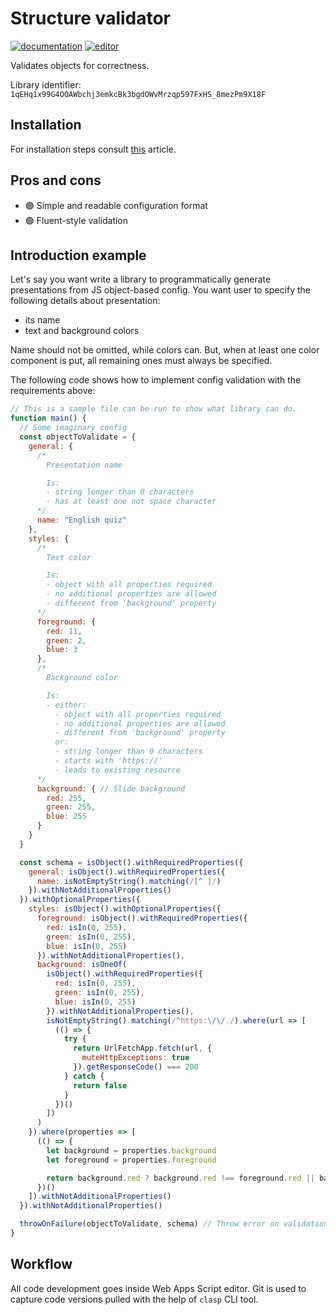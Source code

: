 # Structure validator

[![documentation](https://img.shields.io/badge/Documentation-open-blue)](./Documentation.md)
[![editor](https://img.shields.io/badge/Web%20editor-open-red)](https://script.google.com/d/1qEHq1x99G4OOAWbchj3emkcBk3bgdOWvMrzqp597FxHS_8mezPm9X18F/edit?usp=sharing)

Validates objects for correctness.

Library identifier: `1qEHq1x99G4OOAWbchj3emkcBk3bgdOWvMrzqp597FxHS_8mezPm9X18F`

## Installation

For installation steps consult [this][libraries] article.

[libraries]: https://developers.google.com/apps-script/guides/libraries

## Pros and cons

- :green_circle: Simple and readable configuration format
- :green_circle: Fluent-style validation

## Introduction example

Let's say you want write a library to programmatically generate presentations
from JS object-based config. You want user to specify the following details
about presentation:

- its name
- text and background colors

Name should not be omitted, while colors can. But, when at least one color
component is put, all remaining ones must always be specified.

The following code shows how to implement config validation with
the requirements above:

```javascript
// This is a sample file can be run to show what library can do.
function main() {
  // Some imaginary config
  const objectToValidate = {
    general: {
      /*
        Presentation name

        Is:
        - string longer than 0 characters
        - has at least one not space character
      */
      name: "English quiz"
    },
    styles: {
      /*
        Text color

        Is:
        - object with all properties required
        - no additional properties are allowed
        - different from 'background' property
      */
      foreground: {
        red: 11,
        green: 2,
        blue: 3
      },
      /*
        Background color

        Is:
        - either:
          - object with all properties required
          - no additional properties are allowed
          - different from 'background' property
          or:
          - string longer than 0 characters
          - starts with 'https://'
          - leads to existing resource
      */
      background: { // Slide background
        red: 255,
        green: 255,
        blue: 255
      }
    }
  }

  const schema = isObject().withRequiredProperties({
    general: isObject().withRequiredProperties({
      name: isNotEmptyString().matching(/[^ ]/)
    }).withNotAdditionalProperties()
  }).withOptionalProperties({
    styles: isObject().withOptionalProperties({
      foreground: isObject().withRequiredProperties({
        red: isIn(0, 255),
        green: isIn(0, 255),
        blue: isIn(0, 255)
      }).withNotAdditionalProperties(),
      background: isOneOf(
        isObject().withRequiredProperties({
          red: isIn(0, 255),
          green: isIn(0, 255),
          blue: isIn(0, 255)
        }).withNotAdditionalProperties(),
        isNotEmptyString().matching(/^https:\/\/./).where(url => [
          (() => {
            try {
              return UrlFetchApp.fetch(url, {
                muteHttpExceptions: true
              }).getResponseCode() === 200
            } catch {
              return false
            }
          })()
        ])
      )
    }).where(properties => [
      (() => {
        let background = properties.background
        let foreground = properties.foreground

        return background.red ? background.red !== foreground.red || background.green !== foreground.green || background.blue !== foreground.blue : true
      })()
    ]).withNotAdditionalProperties()
  }).withNotAdditionalProperties()

  throwOnFailure(objectToValidate, schema) // Throw error on validation failure
}
```

## Workflow

All code development goes inside Web Apps Script editor. Git is used to capture
code versions pulled with the help of `clasp` CLI tool.
